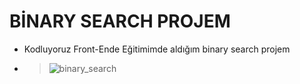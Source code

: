 # BİNARY SEARCH PROJEM
- Kodluyoruz Front-Ende Eğitimimde aldığım binary search projem
- > ![binary_search](https://user-images.githubusercontent.com/56695549/160075970-0cc913a7-7cc8-46af-a107-97a09305c91f.png)
